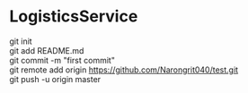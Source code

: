 # LogisticsService <br />
git init <br />
git add README.md <br />
git commit -m "first commit" <br />
git remote add origin https://github.com/Narongrit040/test.git <br />
git push -u origin master <br />
